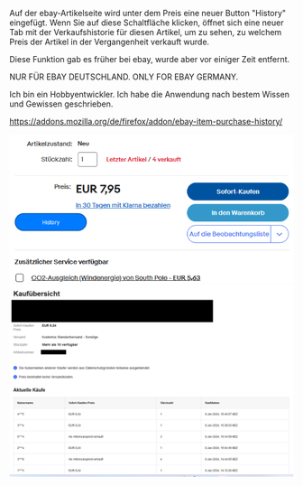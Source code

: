 Auf der ebay-Artikelseite wird unter dem Preis eine neuer Button "History" eingefügt.
Wenn Sie auf diese Schaltfläche klicken, öffnet sich eine neuer Tab mit der Verkaufshistorie für diesen Artikel, um zu sehen, zu welchem Preis der Artikel in der Vergangenheit verkauft wurde.

Diese Funktion gab es früher bei ebay, wurde aber vor einiger Zeit entfernt.

NUR FÜR EBAY DEUTSCHLAND.
ONLY FOR EBAY GERMANY.

Ich bin ein Hobbyentwickler.
Ich habe die Anwendung nach bestem Wissen und Gewissen geschrieben.

https://addons.mozilla.org/de/firefox/addon/ebay-item-purchase-history/

![Screenshot Button.](https://raw.githubusercontent.com/LetsGoDude/Ebay-Artikel-Verkaufshistorie/main/Ebay%20Item%20Purchase%20History/Screenshot%202024-01-08%20171002.png)
![Screenshot History](https://raw.githubusercontent.com/LetsGoDude/Ebay-Artikel-Verkaufshistorie/main/Ebay%20Item%20Purchase%20History/Unbenannt.png)
